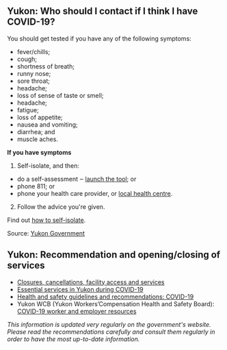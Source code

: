 ## Yukon: Who should I contact if I think I have COVID-19?

You should get tested if you have any of the following symptoms:

- fever/chills;
- cough;
- shortness of breath;
- runny nose;
- sore throat;
- headache;
- loss of sense of taste or smell;
- headache;
- fatigue;
- loss of appetite;
- nausea and vomiting;
- diarrhea; and
- muscle aches.

**If you have symptoms**
1. Self-isolate, and then:

- do a self-assessment ‒ [launch the tool](https://service.yukon.ca/en/covid-19-self-assessment/); or
- phone 811; or
- phone your health care provider, or [local health centre](https://yukon.ca/en/find-hospital-or-health-centre).

2. Follow the advice you're given.

Find out [how to self-isolate](https://yukon.ca/en/health-and-wellness/covid-19-information/your-health-covid-19/information-self-isolation).

Source: [Yukon Government](https://yukon.ca/en/find-out-about-symptoms-covid-19)

## Yukon: Recommendation and opening/closing of services

- [Closures, cancellations, facility access and services](https://yukon.ca/en/closures-cancellations-and-restricted-facility-access)
- [Essential services in Yukon during COVID-19](https://yukon.ca/en/health-and-wellness/covid-19/essential-services-yukon-during-covid-19)
- [Health and safety guidelines and recommendations: COVID-19](https://yukon.ca/en/industry-specific-guidelines-and-recommendations-covid-19)
- Yukon WCB (Yukon Workers’Compensation Health and Safety Board): [COVID-19 worker and employer resources](https://wcb.yk.ca/COVID-19.aspx)

_This information is updated very regularly on the government's website. Please read the recommendations carefully and consult them regularly in order to have the most up-to-date information._
